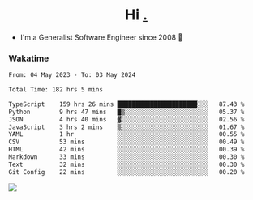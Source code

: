 <h1 align="center">Hi <a href="https://www.hackerrank.com/erasmosaraujo">.</a></h1>
 
- I'm a Generalist Software Engineer  since 2008 🚀
<!--  
<p align="left">
  <a href="https://github.com/erasmosoares/github-readme-stats">
    <img
      align="center"
      src="https://github-readme-stats.vercel.app/api/top-langs/?username=erasmosoares&theme=radical&layout=compact"
    />
  </a>
  <a href="https://github.com/erasmosoares/github-readme-stats">
    [![Harlok's WakaTime stats](https://github-readme-stats.vercel.app/api/wakatime?username=ffflabs)](https://github.com/anuraghazra/github-readme-stats)
  </a>
</p>

<!--
 ### Repo 
 
<p align="left">
 <a href="https://github.com/erasmosoares/github-readme-stats">
    <img
      align="center"
      height="165"
      src="https://github-readme-stats.vercel.app/api/pin?username=erasmosoares&repo=sample-node&title_color=fff&icon_color=f9f9f9&text_color=9f9f9f&bg_color=151515"
    />
  </a>
  <a href="https://github.com/erasmosoares/github-readme-stats">
    <img
      align="center"
      height="165"
      src="https://github-readme-stats.vercel.app/api/pin?username=erasmosoares&repo=sample-node&title_color=fff&icon_color=f9f9f9&text_color=9f9f9f&bg_color=151515"
    />
  </a>
</p>
-->

 ### Wakatime 

<!--START_SECTION:waka-->

```txt
From: 04 May 2023 - To: 03 May 2024

Total Time: 182 hrs 5 mins

TypeScript    159 hrs 26 mins ██████████████████████░░░   87.43 %
Python        9 hrs 47 mins   █▒░░░░░░░░░░░░░░░░░░░░░░░   05.37 %
JSON          4 hrs 40 mins   ▓░░░░░░░░░░░░░░░░░░░░░░░░   02.56 %
JavaScript    3 hrs 2 mins    ▒░░░░░░░░░░░░░░░░░░░░░░░░   01.67 %
YAML          1 hr            ░░░░░░░░░░░░░░░░░░░░░░░░░   00.55 %
CSV           53 mins         ░░░░░░░░░░░░░░░░░░░░░░░░░   00.49 %
HTML          42 mins         ░░░░░░░░░░░░░░░░░░░░░░░░░   00.39 %
Markdown      33 mins         ░░░░░░░░░░░░░░░░░░░░░░░░░   00.30 %
Text          32 mins         ░░░░░░░░░░░░░░░░░░░░░░░░░   00.30 %
Git Config    22 mins         ░░░░░░░░░░░░░░░░░░░░░░░░░   00.20 %
```

<!--END_SECTION:waka-->

![](https://komarev.com/ghpvc/?username=erasmosoares&color=brightgreen)
